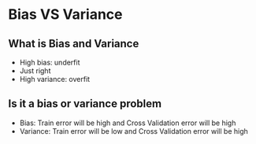 # Bias VS Variance

## What is Bias and Variance
- High bias: underfit
- Just right
- High variance: overfit

## Is it a bias or variance problem
- Bias: Train error will be high and Cross Validation error will be high
- Variance: Train error will be low and Cross Validation error will be high
